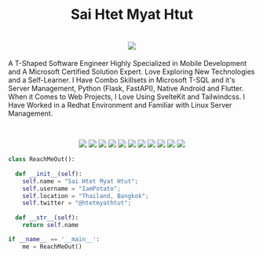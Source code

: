 

<div align="center">
  <h1>Sai Htet Myat Htut</h1>
</div>

<h1 align="center">
  <img src="https://www.codewars.com/users/PotatoNemo/badges/large">
</h1>


A T-Shaped Software Engineer Highly Specialized in Mobile Development and A Microsoft Certified Solution Expert. Love Exploring New Technologies and a Self-Learner. I Have Combo Skillsets in Microsoft T-SQL and it's Server Management, Python (Flask, FastAPI), Native Android and Flutter. When it Comes to Web Projects, I Love Using SvelteKit and Tailwindcss. I Have Worked in a Redhat Environment and Familiar with Linux Server Management.

<br>
<p>
<div align="center">
  <img src="https://img.shields.io/badge/-Tailwindcss-06B6D4?style=for-the-badge&logo=tailwindcss&logoColor=06B6D4&labelColor=fff">
  <img src="https://img.shields.io/badge/-Flutter-02569B?style=for-the-badge&logo=flutter&logoColor=02569B&labelColor=fff">
  <img src="https://img.shields.io/badge/-Python-3776AB?style=for-the-badge&logo=python&logoColor=3776AB&labelColor=fff">
  <img src="https://img.shields.io/badge/-Fastapi-009688?style=for-the-badge&logo=fastapi&logoColor=009688&labelColor=fff">
  <img src="https://img.shields.io/badge/-Flask-000000?style=for-the-badge&logo=Flask&logoColor=000000&labelColor=fff">
  <img src="https://img.shields.io/badge/-Microsoft SQL Server-CC2927?style=for-the-badge&logo=microsoftsqlserver&logoColor=CC2927&labelColor=fff">
  <img src="https://img.shields.io/badge/-SvelteKit-FF3E00?style=for-the-badge&logo=svelte&logoColor=FF3E00&labelColor=fff">
  <img src="https://img.shields.io/badge/-Android-3DDC84?style=for-the-badge&logo=android&logoColor=3DDC84&labelColor=fff">
  <img src="https://img.shields.io/badge/-Redhat-EE0000?style=for-the-badge&logo=redhat&logoColor=EE0000&labelColor=fff">
  <img src="https://img.shields.io/badge/-Linux-FCC624?style=for-the-badge&logo=linux&logoColor=FCC624&labelColor=fff">
  <img src="https://img.shields.io/badge/-3 Kyu-02569B?style=for-the-badge&logo=codewars&logoColor=B1361E&labelColor=fff">
</div>
</p>

```python
class ReachMeOut():
    
  def __init__(self):
    self.name = "Sai Htet Myat Htut";
    self.username = "IamPotato";
    self.location = "Thailand, Bangkok";
    self.twitter = "@htetmyathtut";
  
  def __str__(self):
    return self.name

if __name__ == '__main__':
    me = ReachMeOut()
```

